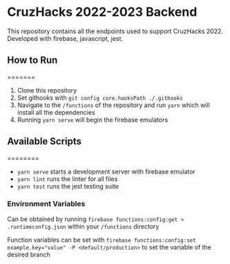 # CruzHacks 2022-2023 Backend

This repository contains all the endpoints used to support CruzHacks 2022. Developed with firebase, javascript, jest.

## How to Run
=======

1. Clone this repository 
2. Set githooks with `git config core.hooksPath ./.githooks`
3. Navigate to the `/functions` of the repository and run `yarn` which will install all the dependencies
4. Running `yarn serve` will begin the firebase emulators

## Available Scripts
========
* `yarn serve` starts a development server with firebase emulator
* `yarn lint` runs the linter for all files
* `yarn test` runs the jest testing suite 

### Environment Variables

Can be obtained by running `firebase functions:config:get > .runtimeconfig.json` within your `/functions` directory

Function variables can be set with `firebase functions:config:set example.key="value" -P <default/production>` to set the variable of the desired branch